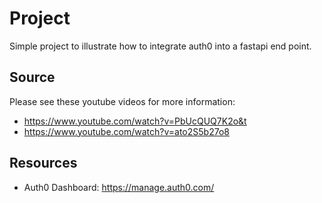 # Project

Simple project to illustrate how to integrate auth0 into a fastapi end point.

## Source

Please see these youtube videos for more information:
- https://www.youtube.com/watch?v=PbUcQUQ7K2o&t
- https://www.youtube.com/watch?v=ato2S5b27o8

## Resources

- Auth0 Dashboard: https://manage.auth0.com/

